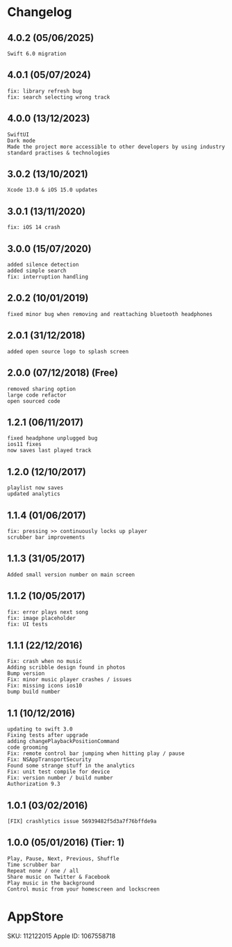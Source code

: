 # Changelog

## 4.0.2 (05/06/2025)
    Swift 6.0 migration

## 4.0.1 (05/07/2024)
    fix: library refresh bug
    fix: search selecting wrong track 

## 4.0.0 (13/12/2023)
    SwiftUI
    Dark mode
    Made the project more accessible to other developers by using industry standard practises & technologies

## 3.0.2 (13/10/2021)
    Xcode 13.0 & iOS 15.0 updates

## 3.0.1 (13/11/2020)
    fix: iOS 14 crash

## 3.0.0 (15/07/2020)
    added silence detection
    added simple search
    fix: interruption handling

## 2.0.2 (10/01/2019) 
    fixed minor bug when removing and reattaching bluetooth headphones

## 2.0.1 (31/12/2018)
    added open source logo to splash screen

## 2.0.0 (07/12/2018) (Free)
    removed sharing option
    large code refactor
    open sourced code

## 1.2.1 (06/11/2017)
    fixed headphone unplugged bug
    ios11 fixes
    now saves last played track

## 1.2.0 (12/10/2017)
    playlist now saves
    updated analytics

## 1.1.4 (01/06/2017)
    fix: pressing >> continuously locks up player
    scrubber bar improvements

## 1.1.3 (31/05/2017)
    Added small version number on main screen

## 1.1.2 (10/05/2017)
    fix: error plays next song
    fix: image placeholder
    fix: UI tests

## 1.1.1 (22/12/2016)
    Fix: crash when no music
    Adding scribble design found in photos
    Bump version
    Fix: minor music player crashes / issues
    Fix: missing icons ios10
    bump build number

## 1.1 (10/12/2016)
    updating to swift 3.0
    Fixing tests after upgrade
    adding changePlaybackPositionCommand
    code grooming
    Fix: remote control bar jumping when hitting play / pause
    Fix: NSAppTransportSecurity
    Found some strange stuff in the analytics
    Fix: unit test compile for device
    Fix: version number / build number
    Authorization 9.3

## 1.0.1 (03/02/2016)
    [FIX] crashlytics issue 56939482f5d3a7f76bffde9a

## 1.0.0 (05/01/2016) (Tier: 1)
    Play, Pause, Next, Previous, Shuffle
    Time scrubber bar
    Repeat none / one / all
    Share music on Twitter & Facebook
    Play music in the background
    Control music from your homescreen and lockscreen

# AppStore

SKU: 112122015
Apple ID: 1067558718

